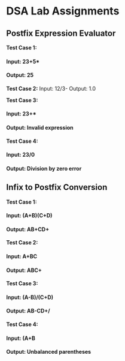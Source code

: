 # DSA Lab Assignments


## Postfix Expression Evaluator

**Test Case 1:**
#### Input: 23+5* 
#### Output: 25

**Test Case 2:**
 Input: 12/3- 
 Output: 1.0

**Test Case 3:**
#### Input: 23+* 
#### Output: Invalid expression

**Test Case 4:**
#### Input: 23/0 
#### Output: Division by zero error


## Infix to Postfix Conversion

**Test Case 1:**
#### Input: (A+B)(C+D) 
#### Output: AB+CD+

**Test Case 2:**
#### Input: A+BC 
#### Output: ABC+

**Test Case 3:**
#### Input: (A-B)/(C+D) 
#### Output: AB-CD+/

**Test Case 4:**
#### Input: (A+B 
#### Output: Unbalanced parentheses
